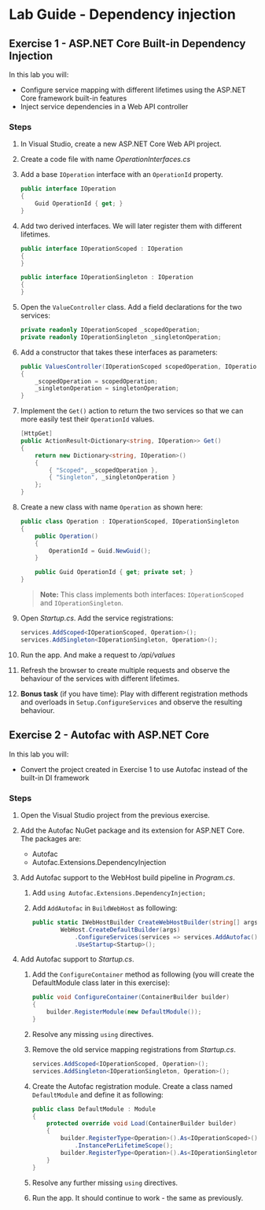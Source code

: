 # Lab Guide - Dependency injection 

## Exercise 1 - ASP.NET Core Built-in Dependency Injection
In this lab you will:
* Configure service mapping with different lifetimes using the ASP.NET Core framework built-in features
* Inject service dependencies in a Web API controller

### Steps

1. In Visual Studio, create a new ASP.NET Core Web API project. 

2. Create a code file with name *OperationInterfaces.cs*

3. Add a base ```IOperation``` interface with an ```OperationId``` property.

    ```c#
    public interface IOperation
    {
        Guid OperationId { get; }
    }
    ```

4. Add two derived interfaces. We will later register them with different lifetimes. 

    ```c#
    public interface IOperationScoped : IOperation
    {
    }

    public interface IOperationSingleton : IOperation
    {
    }
    ```

5. Open the ```ValueController``` class. Add a field declarations for the two services:

    ```c#
    private readonly IOperationScoped _scopedOperation;
    private readonly IOperationSingleton _singletonOperation;
    ```

6. Add a constructor that takes these interfaces as parameters:

    ```c#
    public ValuesController(IOperationScoped scopedOperation, IOperationSingleton singletonOperation)
    {
        _scopedOperation = scopedOperation;
        _singletonOperation = singletonOperation;
    }
    ```

7. Implement the ```Get()``` action to return the two services so that we can more easily test their ```OperationId``` values.

    ```c#
    [HttpGet]
    public ActionResult<Dictionary<string, IOperation>> Get()
    {
        return new Dictionary<string, IOperation>()
        {
            { "Scoped", _scopedOperation },
            { "Singleton", _singletonOperation }
        };
    }
    ```

8. Create a new class with name ```Operation``` as shown here:

    ```c#
    public class Operation : IOperationScoped, IOperationSingleton
    {
        public Operation()
        {
            OperationId = Guid.NewGuid();
        }

        public Guid OperationId { get; private set; }
    }
    ```

    > **Note:** This class implements both interfaces: ```IOperationScoped``` and ```IOperationSingleton```.

9. Open *Startup.cs*. Add the service registrations:

    ```c#
    services.AddScoped<IOperationScoped, Operation>();
    services.AddSingleton<IOperationSingleton, Operation>();
    ```

10. Run the app. And make a request to */api/values*

11. Refresh the browser to create multiple requests and observe the behaviour of the services with different lifetimes.

12. **Bonus task** (if you have time): Play with different registration methods and overloads in ```Setup.ConfigureServices``` and observe the resulting behaviour.

## Exercise 2 - Autofac with ASP.NET Core
In this lab you will:
* Convert the project created in Exercise 1 to use Autofac instead of the built-in DI framework

### Steps

1. Open the Visual Studio project from the previous exercise.

2. Add the Autofac NuGet package and its extension for ASP.NET Core. The packages are:

    * Autofac
    * Autofac.Extensions.DependencyInjection

3. Add Autofac support to the WebHost build pipeline in *Program.cs*.

    1.	Add ```using Autofac.Extensions.DependencyInjection;```
    2.	Add ```AddAutofac``` in ```BuildWebHost``` as following:

        ```c#
        public static IWebHostBuilder CreateWebHostBuilder(string[] args) =>
                WebHost.CreateDefaultBuilder(args)
                    .ConfigureServices(services => services.AddAutofac())
                    .UseStartup<Startup>();
        ```
        
4. Add Autofac support to *Startup.cs*.

    1. Add the ```ConfigureContainer``` method as following (you will create the DefaultModule class later in this exercise):

        ```c#
        public void ConfigureContainer(ContainerBuilder builder)
        {
            builder.RegisterModule(new DefaultModule());
        }
        ```

    2. Resolve any missing ```using``` directives.

    3. Remove the old service mapping registrations from *Startup.cs*.

        ```c#
        services.AddScoped<IOperationScoped, Operation>();
        services.AddSingleton<IOperationSingleton, Operation>();
        ```
    4. Create the Autofac registration module. Create a class named ```DefaultModule``` and define it as following:

        ```c#
        public class DefaultModule : Module
        {
            protected override void Load(ContainerBuilder builder)
            {
                builder.RegisterType<Operation>().As<IOperationScoped>()
                    .InstancePerLifetimeScope();
                builder.RegisterType<Operation>().As<IOperationSingleton>().SingleInstance();
            }
        }
        ```

    5. Resolve any further missing ```using``` directives.
    
    6. Run the app. It should continue to work - the same as previously.